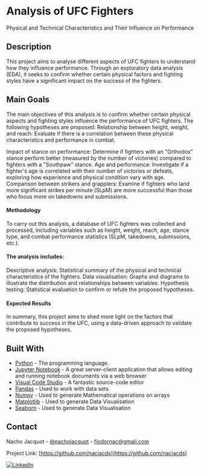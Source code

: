 
# Analysis of UFC Fighters

Physical and Technical Characteristics and Their Influence on Performance

## Description

This project aims to analyse different aspects of UFC fighters to understand how they influence performance. Through an exploratory data analysis (EDA), it seeks to confirm whether certain physical factors and fighting styles have a significant impact on the success of the fighters.

## Main Goals
The main objectives of this analysis is to confirm whether certain physical aspects and fighting styles influence the performance of UFC fighters. The following hypotheses are proposed:
Relationship between height, weight, and reach: Evaluate if there is a correlation between these physical characteristics and performance in combat.

Impact of stance on performance: Determine if fighters with an "Orthodox" stance perform better (measured by the number of victories) compared to fighters with a "Southpaw" stance.
Age and performance: Investigate if a fighter's age is correlated with their number of victories or defeats, exploring how experience and physical condition vary with age.
Comparison between strikers and grapplers: Examine if fighters who land more significant strikes per minute (SLpM) are more successful than those who focus more on takedowns and submissions.

#### Methodology
To carry out this analysis, a database of UFC fighters was collected and processed, including variables such as height, weight, reach, age, stance type, and combat performance statistics (SLpM, takedowns, submissions, etc.).

#### The analysis includes:
Descriptive analysis: Statistical summary of the physical and technical characteristics of the fighters.
Data visualisation: Graphs and diagrams to illustrate the distribution and relationships between variables.
Hypothesis testing: Statistical evaluation to confirm or refute the proposed hypotheses.

#### Expected Results
In summary, this project aims to shed more light on the factors that contribute to success in the UFC, using a data-driven approach to validate the proposed hypotheses.


## Built With

* [Python](https://www.python.org/) - The programming language.
* [Jupyter Notebook](https://jupyter.org/) - A great server-client application that allows editing and running notebook documents via a web browser
* [Visual Code Studio](https://code.visualstudio.com/) - A fantastic source-code editor
* [Pandas](https://pandas.pydata.org/) - Used to work with data sets
* [Numpy](https://numpy.org/) - Used to generate Mathematical operations on arrays
* [Matplotlib](https://matplotlib.org/) - Used to generate Data Visualisation
* [Seaborn](https://seaborn.pydata.org/) - Used to generate Data Visualisation


<!-- CONTACT -->
## Contact

Nacho Jacquot - [@nachojacquot](https://twitter.com/nachojacquot) - fiodornac@gmail.com

Project Link: [https://github.com/nacjacds](https://github.com/nacjacds)

[![LinkedIn][linkedin-shield]][linkedin-url]

[linkedin-shield]: https://img.shields.io/badge/-LinkedIn-black.svg?style=for-the-badge&logo=linkedin&colorB=555

[linkedin-url]: https://www.linkedin.com/in/jacquot/
